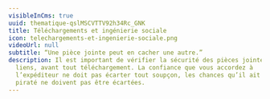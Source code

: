 ```yaml
---
visibleInCms: true
uuid: thematique-qslMSCVTTV92h34Rc_GNK
title: Téléchargements et ingénierie sociale
icon: telechargements-et-ingenierie-sociale.png
videoUrl: null
subtitle: “Une pièce jointe peut en cacher une autre.”
description: Il est important de vérifier la sécurité des pièces jointes et des
  liens, avant tout téléchargement. La confiance que vous accordez à
  l’expéditeur ne doit pas écarter tout soupçon, les chances qu’il ait été
  piraté ne doivent pas être écartées.
---
```

